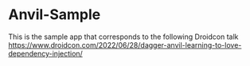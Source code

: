 # Anvil-Sample

This is the sample app that corresponds to the following Droidcon talk
https://www.droidcon.com/2022/06/28/dagger-anvil-learning-to-love-dependency-injection/
